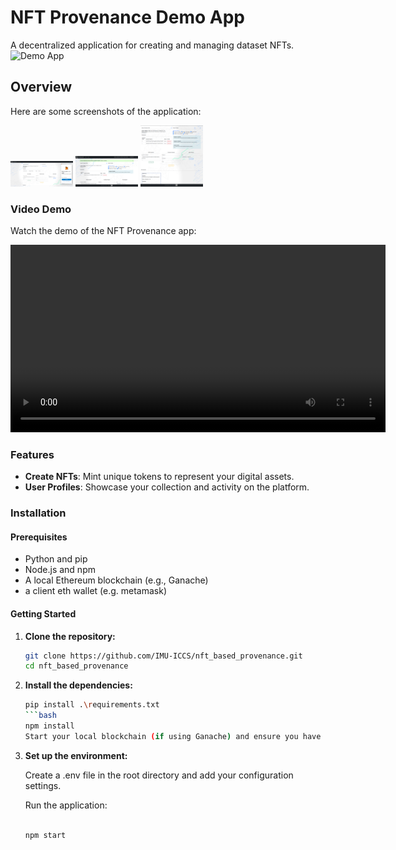 # NFT Provenance Demo App

A decentralized application for creating and managing dataset NFTs.
<img src="static/NFT_Provenance_App_arch.drawio.png" alt="Demo App" width="200"/>

## Overview

Here are some screenshots of the application:

<img src="static/Screenshot1.png" alt="Screenshot 1" width="100"/>
<img src="static/Screenshot2.png" alt="Screenshot 2" width="100"/>
<img src="static/Screenshot3.png" alt="Screenshot 3" width="100"/>

### Video Demo

Watch the demo of the NFT Provenance app:

<video width="600" controls>
  <source src="static/nft_poc_video.mp4" type="video/mp4">
  Your browser does not support the video tag.
</video>

### Features

- **Create NFTs**: Mint unique tokens to represent your digital assets.
- **User Profiles**: Showcase your collection and activity on the platform.

### Installation

#### Prerequisites
- Python and pip
- Node.js and npm
- A local Ethereum blockchain (e.g., Ganache)
- a client eth wallet (e.g. metamask)

#### Getting Started

1. **Clone the repository:**

   ```bash
   git clone https://github.com/IMU-ICCS/nft_based_provenance.git
   cd nft_based_provenance
    ```

2. **Install the dependencies:**
    ```bash
   pip install .\requirements.txt           
    ```bash
   npm install
   Start your local blockchain (if using Ganache) and ensure you have some test Ether.

3. **Set up the environment:**

   Create a .env file in the root directory and add your configuration settings.
   
   Run the application:
   
    ```bash
   
   npm start
